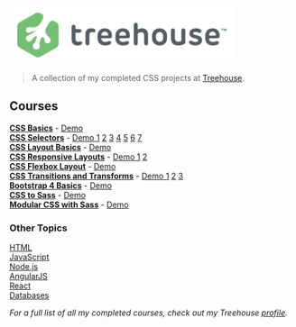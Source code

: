 ![Treehouse](treehouse.png)

> A collection of my completed CSS projects at [Treehouse](https://teamtreehouse.com).

## Courses

**[CSS Basics](https://github.com/adamelliotfields/treehouse-css/tree/master/css-basics)** - [Demo](https://adamelliotfields.github.io/treehouse-css/css-basics/index.html)  
**[CSS Selectors](https://github.com/adamelliotfields/treehouse-css/tree/master/css-selectors)** - [Demo 1](https://adamelliotfields.github.io/treehouse-css/css-selectors/attribute-selectors/index.html) [2](https://adamelliotfields.github.io/treehouse-css/css-selectors/begins-with-and-ends-with/index.html) [3](https://adamelliotfields.github.io/treehouse-css/css-selectors/element-states-pseudo-classes/index.html) [4](https://adamelliotfields.github.io/treehouse-css/css-selectors/first-child-and-last-child/index.html) [5](https://adamelliotfields.github.io/treehouse-css/css-selectors/first-line-and-first-letter/index.html) [6](https://adamelliotfields.github.io/treehouse-css/css-selectors/nth-child/index.html) [7](https://adamelliotfields.github.io/treehouse-css/css-selectors/root-and-target/index.html)  
**[CSS Layout Basics](https://github.com/adamelliotfields/treehouse-css/tree/master/css-layout-basics)** - [Demo](https://adamelliotfields.github.io/treehouse-css/css-layout-basics/index.html)  
**[CSS Responsive Layouts](https://github.com/adamelliotfields/treehouse-css/tree/master/css-responsive-layouts)** - [Demo 1](https://adamelliotfields.github.io/treehouse-css/css-responsive-layouts/base-template/index.html) [2](https://adamelliotfields.github.io/treehouse-css/css-responsive-layouts/flexbox-example/index.html)  
**[CSS Flexbox Layout](https://github.com/adamelliotfields/treehouse-css/tree/master/css-flexbox-layout)** - [Demo](https://adamelliotfields.github.io/treehouse-css/css-flexbox-layout/index.html)  
**[CSS Transitions and Transforms](https://github.com/adamelliotfields/treehouse-css/tree/master/css-transitions-and-transforms)** - [Demo 1](https://adamelliotfields.github.io/treehouse-css/css-transitions-and-transforms/activate-3d-space/index.html) [2](https://adamelliotfields.github.io/treehouse-css/css-transitions-and-transforms/build-a-3d-cube/index.html) [3](https://adamelliotfields.github.io/treehouse-css/css-transitions-and-transforms/rotating-elements/index.html)  
**[Bootstrap 4 Basics](https://github.com/adamelliotfields/treehouse-css/tree/master/bootstrap-4-basics)** - [Demo](https://adamelliotfields.github.io/treehouse-css/bootstrap-4-basics/index.html)  
**[CSS to Sass](https://github.com/adamelliotfields/treehouse-css/tree/master/css-to-sass)** - [Demo](https://adamelliotfields.github.io/treehouse-css/css-to-sass/index.html)  
**[Modular CSS with Sass](https://github.com/adamelliotfields/treehouse-css/tree/master/modular-css-with-sass)** - [Demo](https://adamelliotfields.github.io/treehouse-css/modular-css-with-sass/index.html)  

### Other Topics

[HTML](https://github.com/adamelliotfields/treehouse-html)  
[JavaScript](https://github.com/adamelliotfields/treehouse-javascript)  
[Node.js](https://github.com/adamelliotfields/treehouse-node)  
[AngularJS](https://github.com/adamelliotfields/treehouse-angular)  
[React](https://github.com/adamelliotfields/treehouse-react)  
[Databases](https://github.com/adamelliotfields/treehouse-db)  

*For a full list of all my completed courses, check out my Treehouse [profile](https://teamtreehouse.com/adamelliotfields).*  
